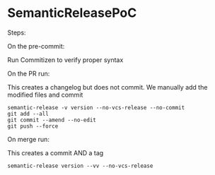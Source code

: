 # SemanticReleasePoC

Steps:

On the pre-commit:

Run Commitizen to verify proper syntax

On the PR run:

This creates a changelog but does not commit. We manually add the modified files and commit

```
semantic-release -v version --no-vcs-release --no-commit
git add --all
git commit --amend --no-edit
git push --force
```


On merge run:

This creates a commit AND a tag

```
semantic-release version --vv --no-vcs-release
```